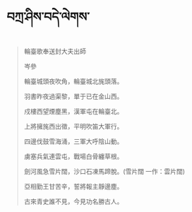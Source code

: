 # བཀྲ་ཤིས་བདེ་ལེགས་
> 輪臺歌奉送封大夫出師
> 
> 岑參
> 
> 輪臺城頭夜吹角，輪臺城北旄頭落。
> 
> 羽書昨夜過渠黎，單于已在金山西。
> 
> 戍樓西望煙塵黑，漢軍屯在輪臺北。
> 
> 上將擁旄西出徵，平明吹笛大軍行。
> 
> 四邊伐鼓雪海涌，三軍大呼陰山動。
> 
> 虜塞兵氣連雲屯，戰場白骨纏草根。
> 
> 劍河風急雪片闊，沙口石凍馬蹄脫。(雪片闊 一作：雲片闊)
> 
> 亞相勤王甘苦辛，誓將報主靜邊塵。
> 
> 古來青史誰不見，今見功名勝古人。
>